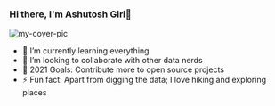 ### Hi there, I'm Ashutosh Giri👋



![my-cover-pic](https://user-images.githubusercontent.com/33763323/184340135-18cc6bae-ecad-407c-9a68-b555049e9fa9.png)




- 🌱 I’m currently learning everything
- 💞️ I’m looking to collaborate with other data nerds
- 🥅 2021 Goals: Contribute more to open source projects
- ⚡ Fun fact: Apart from digging the data; I love hiking and exploring places
